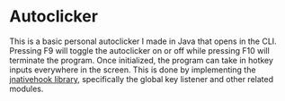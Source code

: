 # Autoclicker

This is a basic personal autoclicker I made in Java that opens in the CLI. Pressing F9 will toggle the autoclicker on or off while pressing F10 will terminate the program. Once initialized, the program can take in hotkey inputs everywhere in the screen. This is done by implementing the [jnativehook library](https://github.com/kwhat/jnativehook/tree/2.2), specifically the global key listener and other related modules.